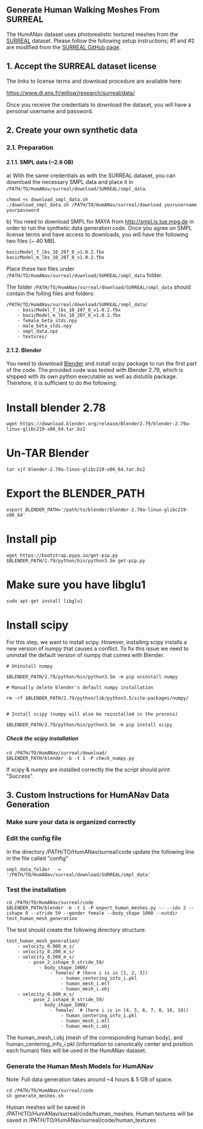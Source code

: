 ## Generate Human Walking Meshes From SURREAL

The HumANav dataset uses photorealistic textured meshes from the [SURREAL](https://www.di.ens.fr/willow/research/surreal/) dataset. Please follow the following setup instructions; #1 and #2 are modified from the [SURREAL GitHub page](https://github.com/gulvarol/surreal).

## 1. Accept the SURREAL dataset license

The links to license terms and download procedure are available here:

https://www.di.ens.fr/willow/research/surreal/data/

Once you receive the credentials to download the dataset, you will have a personal username and password. 

## 2. Create your own synthetic data
### 2.1. Preparation
#### 2.1.1. SMPL data (~2.6 GB)
a) With the same credentials as with the SURREAL dataset, you can download the necessary SMPL data and place it in `/PATH/TO/HumANav/surreal/download/SURREAL/smpl_data`.

``` 
chmod +x download_smpl_data.sh
./download_smpl_data.sh /PATH/TO/HumANav/surreal/download yourusername yourpassword
```

b) You need to download SMPL for MAYA from http://smpl.is.tue.mpg.de in order to run the synthetic data generation code. Once you agree on SMPL license terms and have access to downloads, you will have the following two files (~ 40 MB).

```
basicModel_f_lbs_10_207_0_v1.0.2.fbx
basicModel_m_lbs_10_207_0_v1.0.2.fbx
```

Place these two files under `/PATH/TO/HumANav/surreal/download/SURREAL/smpl_data` folder.

The folder `/PATH/TO/HumANav/surreal/download/SURREAL/smpl_data` should contain the folling files and folders:
```
/PATH/TO/HumANav/surreal/download/SURREAL/smpl_data/
    - basicModel_f_lbs_10_207_0_v1.0.2.fbx
    - basicModel_m_lbs_10_207_0_v1.0.2.fbx
    - female_beta_stds.npy
    - male_beta_stds.npy
    - smpl_data.npz
    - textures/
```


#### 2.1.2. Blender
You need to download [Blender](http://download.blender.org/release/) and install scipy package to run the first part of the code. The provided code was tested with Blender 2.79, which is shipped with its own python executable as well as distutils package. Therefore, it is sufficient to do the following:

 
# Install blender 2.78
```
wget https://download.blender.org/release/Blender2.79/blender-2.79a-linux-glibc219-x86_64.tar.bz2
```

# Un-TAR Blender
```
tar xjf blender-2.79a-linux-glibc219-x86_64.tar.bz2
```

# Export the BLENDER_PATH
```
export BLENDER_PATH='/path/to/blender/blender-2.79a-linux-glibc219-x86_64'
```

# Install pip
```
wget https://bootstrap.pypa.io/get-pip.py
$BLENDER_PATH/2.79/python/bin/python3.5m get-pip.py
```

# Make sure you have libglu1
```
sudo apt-get install libglu1
```

# Install scipy
For this step, we want to install scipy. However, installing scipy installs a new version of numpy that causes a conflict. To fix this issue we need to uninstall the default version of numpy that comes with Blender.
```
# Uninstall numpy

$BLENDER_PATH/2.79/python/bin/python3.5m -m pip uninstall numpy

# Manually delete blender's default numpy installation

rm -rf $BLENDER_PATH/2.79/python/lib/python3.5/site-packages/numpy/


# Install scipy (numpy will also be reinstalled in the process)

$BLENDER_PATH/2.79/python/bin/python3.5m -m pip install scipy
```

##### Check the scipy installation
```
cd /PATH/TO/HumANav/surreal/download/
$BLENDER_PATH/blender -b -t 1 -P check_numpy.py
```
If scipy & numpy are installed correctly the the script should print "Success".


## 3. Custom Instructions for HumANav Data Generation

### Make sure your data is organized correctly

### Edit the config file
In the directory /PATH/TO/HumANav/surreal/code update the following line in  the file called "config"
```
smpl_data_folder   = '/PATH/TO/HumANav/surreal/download/SURREAL/smpl_data'
```

### Test the installation
```
cd /PATH/TO/HumANav/surreal/code
$BLENDER_PATH/blender -b -t 1 -P export_human_meshes.py -- --idx 2 --ishape 0 --stride 59 --gender female --body_shape 1000 --outdir test_human_mesh_generation
```
The test should create the following directory structure:
```
test_human_mesh_generation/
    - velocity_0.000_m_s/
    - velocity_0.200_m_s/
    - velocity_0.500_m_s/
        - pose_2_ishape_0_stride_59/
            - body_shape_1000/
                - female/ # (here i is in [1, 2, 3])
                    - human_centering_info_i.pkl
                    - human_mesh_i.mtl
                    - human_mesh_i.obj
    - velocity_0.600_m_s/
        - pose_2_ishape_0_stride_59/
            - body_shape_1000/
                - female/  # (here i is in [4, 5, 6, 7, 8, 18, 19])
                    - human_centering_info_i.pkl 
                    - human_mesh_i.mtl
                    - human_mesh_i.obj
```
The human_mesh_i.obj (mesh of the corresponding human body), and human_centering_info_i.pkl (information to canonically center and position each human) files will be used in the HumANav dataset.

### Generate the Human Mesh Models for HumANav
Note: Full data generation takes around ~4 hours & 5 GB of space.
```
cd /PATH/TO/HumANav/surreal/code
sh generate_meshes.sh
```

Human meshes will be saved in /PATH/TO/HumANav/surreal/code/human_meshes.
Human textures will be saved in /PATH/TO/HumANav/surreal/code/human_textures
